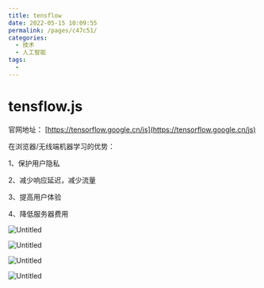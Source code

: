 ```yaml
---
title: tensflow
date: 2022-05-15 10:09:55
permalink: /pages/c47c51/
categories:
  - 技术
  - 人工智能
tags:
  - 
---
```


# tensflow.js

官网地址： [https://tensorflow.google.cn/js](https://tensorflow.google.cn/js)

在浏览器/无线端机器学习的优势：

1、保护用户隐私

2、减少响应延迟，减少流量

3、提高用户体验

4、降低服务器费用

![Untitled](tensflow%20js%2077f50969d5fe498cb542b26a40ed0939/Untitled.png)

![Untitled](tensflow%20js%2077f50969d5fe498cb542b26a40ed0939/Untitled%201.png)

![Untitled](tensflow%20js%2077f50969d5fe498cb542b26a40ed0939/Untitled%202.png)

![Untitled](tensflow%20js%2077f50969d5fe498cb542b26a40ed0939/Untitled%203.png)